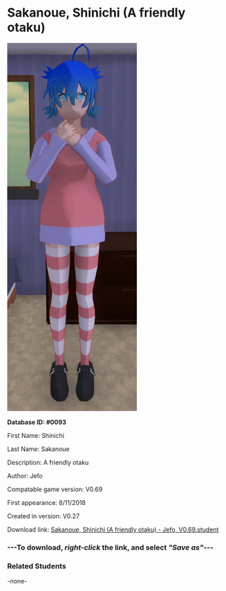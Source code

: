 # Sakanoue, Shinichi (A friendly otaku)

<img src="../../Files/Images/Sakanoue, Shinichi (A friendly otaku).png" title="Sakanoue, Shinichi (A friendly otaku) - Jefo, V0.69">

**Database ID: #0093**

First Name: Shinichi

Last Name: Sakanoue

Description: A friendly otaku

Author: Jefo

Compatable game version: V0.69

First appearance: 8/11/2018

Created in version: V0.27

Download link: <a href="https://raw.githubusercontent.com/Arbiter1223/Daigaku-Gurashi-Custom-Students/master/Files/Student%20Files/Sakanoue%2C%20Shinichi%20(A%20friendly%20otaku)%20-%20Jefo%2C%20V0.69.student">Sakanoue, Shinichi (A friendly otaku) - Jefo, V0.69.student</a>

### ---**To download, _right-click_ the link, and select _"Save as"_**---

### Related Students

-none-
